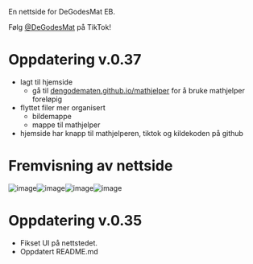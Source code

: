 En nettside for DeGodesMat EB. 
 
Følg [@DeGodesMat](https://www.tiktok.com/@degodesmat) på TikTok!

# Oppdatering v.0.37
- lagt til hjemside
    * gå til [dengodematen.github.io/mathjelper](https://dengodematen.github.io/mathjelper) for å bruke mathjelper foreløpig 
- flyttet filer mer organisert
    * bildemappe 
    * mappe til mathjelper
- hjemside har knapp til mathjelperen, tiktok og kildekoden på github

# Fremvisning av nettside 
![image](https://github.com/user-attachments/assets/3597654f-83ce-4a16-8d09-25acda383701)![image](https://github.com/user-attachments/assets/a4f2ae5c-b7d3-484b-bb48-a136b6135ecb)![image](https://github.com/user-attachments/assets/42ca6560-64f6-4418-b616-319cdfd7ba88)![image](https://github.com/user-attachments/assets/38495701-2415-453a-96eb-f1006304c51e)

# Oppdatering v.0.35
- Fikset UI på nettstedet.
- Oppdatert README.md 
